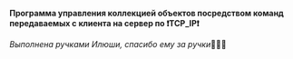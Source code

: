 <b>Программа управления коллекцией объектов посредством команд передаваемых с клиента на сервер по :exclamation:TCP_IP:exclamation:</b>

<i>Выполнена ручками Илюши, спасибо ему за ручки</i>:raised_hands::raised_hands::raised_hands: